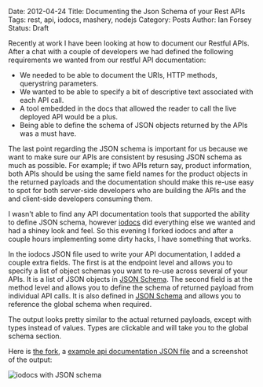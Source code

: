 Date: 2012-04-24
Title: Documenting the Json Schema of your Rest APIs 
Tags: rest, api, iodocs, mashery, nodejs 
Category: Posts
Author: Ian Forsey
Status: Draft

Recently at work I have been looking at how to document our Restful APIs. After a chat with a couple of developers we had defined the following requirements we wanted from our restful API documentation:
 
 * We needed to be able to document the URIs, HTTP methods, querystring parameters.
 * We wanted to be able to specify a bit of descriptive text associated with each API call.
 * A tool embedded in the docs that allowed the reader to call the live deployed API would be a plus.
 * Being able to define the schema of JSON objects returned by the APIs was a must have.

The last point regarding the JSON schema is important for us because we want to make sure our APIs are consistent by resusing JSON schema as much as possible. For example; if two APIs return say, product information, both APIs should be using the same field names for the product objects in the returned payloads and the documentation should make this re-use easy to spot for both server-side developers who are building the APIs and the and client-side developers consuming them. 

I wasn't able to find any API documentation tools that supported the ability to define JSON schema, however [iodocs](https://github.com/mashery/iodocs) did everything else we wanted and had a shiney look and feel. So this evening I forked iodocs and after a couple hours implementing some dirty hacks, I have something that works. 

In the iodocs JSON file used to write your API documentation, I added a couple extra fields. The first is at the endpoint level and allows you to specify a list of object schemas you want to re-use across several of your APIs. It is a list of JSON objects in [JSON Schema](http://en.wikipedia.org/wiki/JSON#Schema). The second field is at the method level and allows you to define the schema of returned payload from individual API calls. It is also defined in [JSON Schema](http://en.wikipedia.org/wiki/JSON#Schema) and allows you to reference the global schema when required.

The output looks pretty similar to the actual returned payloads, except with types instead of values. Types are clickable and will take you to the global schema section. 

Here is [the fork](https://github.com/theon/iodocs), a [example api documentation JSON file](https://github.com/theon/iodocs/blob/master/public/data/zoo.json) and a screenshot of the output:

![iodocs with JSON schema](https://picasaweb.google.com/lh/photo/JgYEGd3a3ZCJzXB4NHbQkdMTjNZETYmyPJy0liipFm0?feat=directlink)